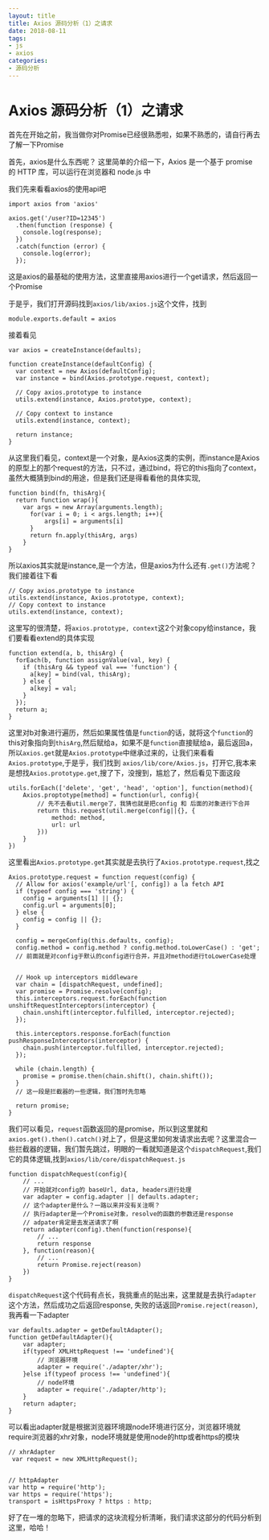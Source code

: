 ```yaml
---
layout: title
title: Axios 源码分析（1）之请求
date: 2018-08-11
tags:
- js
- axios
categories:
- 源码分析
---
```



# Axios 源码分析（1）之请求

首先在开始之前，我当做你对Promise已经很熟悉啦，如果不熟悉的，请自行再去了解一下Promise

首先，axios是什么东西呢？
这里简单的介绍一下，Axios 是一个基于 promise 的 HTTP 库，可以运行在浏览器和 node.js 中

我们先来看看axios的使用api吧
```
import axios from 'axios'

axios.get('/user?ID=12345')
  .then(function (response) {
    console.log(response);
  })
  .catch(function (error) {
    console.log(error);
  });
```
这是axios的最基础的使用方法，这里直接用axios进行一个get请求，然后返回一个Promise

于是乎，我们打开源码找到```axios/lib/axios.js```这个文件，找到
```
module.exports.default = axios
```
接着看见
```
var axios = createInstance(defaults);
```
```
function createInstance(defaultConfig) {
  var context = new Axios(defaultConfig);
  var instance = bind(Axios.prototype.request, context);

  // Copy axios.prototype to instance
  utils.extend(instance, Axios.prototype, context);

  // Copy context to instance
  utils.extend(instance, context);

  return instance;
}
```
从这里我们看见，context是一个对象，是Axios这类的实例，而instance是Axios的原型上的那个request的方法，只不过，通过bind，将它的this指向了context，
虽然大概猜到bind的用途，但是我们还是得看看他的具体实现,
```
function bind(fn, thisArg){
  return function wrap(){
    var args = new Array(arguments.length);
      for(var i = 0; i < args.length; i++){
          args[i] = arguments[i]
      }
      return fn.apply(thisArg, args)
    }
}

```
所以axios其实就是instance,是一个方法，但是axios为什么还有```.get()```方法呢？
我们接着往下看
```
// Copy axios.prototype to instance
utils.extend(instance, Axios.prototype, context);
// Copy context to instance
utils.extend(instance, context);
```
这里写的很清楚，将```axios.prototype, context```这2个对象copy给instance，我们要看看extend的具体实现
```
function extend(a, b, thisArg) {
  forEach(b, function assignValue(val, key) {
    if (thisArg && typeof val === 'function') {
      a[key] = bind(val, thisArg);
    } else {
      a[key] = val;
    }
  });
  return a;
}
```
这里对b对象进行遍历，然后如果属性值是```function```的话，就将这个```function```的this对象指向到```thisArg```,然后赋给a，如果不是```function```直接赋给a，最后返回a，所以`axios.get`就是`Axios.prototype`中继承过来的，让我们来看看`Axios.prototype`,于是乎，我们找到
`axios/lib/core/Axios.js`，打开它,我本来是想找`Axios.prototype.get`,搜了下，没搜到，尴尬了，然后看见下面这段
```
utils.forEach(['delete', 'get', 'head', 'option'], function(method){
    Axios.proptotype[method] = function(url, config){
        // 先不去看util.merge了，我猜也就是把config 和 后面的对象进行下合并
        return this.request(util.merge(config||{}, {
            method: method,
            url: url
        }))
    }
})

```
这里看出`Axios.prototype.get`其实就是去执行了`Axios.prototype.request`,找之
```
Axios.prototype.request = function request(config) {
  // Allow for axios('example/url'[, config]) a la fetch API
  if (typeof config === 'string') {
    config = arguments[1] || {};
    config.url = arguments[0];
  } else {
    config = config || {};
  }

  config = mergeConfig(this.defaults, config);
  config.method = config.method ? config.method.toLowerCase() : 'get';
  // 前面就是对config于默认的config进行合并，并且对method进行toLowerCase处理


  // Hook up interceptors middleware
  var chain = [dispatchRequest, undefined];
  var promise = Promise.resolve(config);
  this.interceptors.request.forEach(function unshiftRequestInterceptors(interceptor) {
    chain.unshift(interceptor.fulfilled, interceptor.rejected);
  });

  this.interceptors.response.forEach(function pushResponseInterceptors(interceptor) {
    chain.push(interceptor.fulfilled, interceptor.rejected);
  });

  while (chain.length) {
    promise = promise.then(chain.shift(), chain.shift());
  }
  // 这一段是拦截器的一些逻辑，我们暂时先忽略

  return promise;
}
```
我们可以看见，`request`函数返回的是promise，所以到这里就和`axios.get().then().catch()`对上了，但是这里如何发请求出去呢？这里混合一些拦截器的逻辑，我们暂先跳过，明眼的一看就知道是这个`dispatchRequest`,我们它的具体逻辑,找到`axios/lib/core/dispatchRequest.js`
```
function dispatchRequest(config){
    // ...
    // 开始就对config的 baseUrl, data, headers进行处理
    var adapter = config.adapter || defaults.adapter;
    // 这个adapter是什么？一路以来并没有关注啊？
    // 执行adapter是一个Promise对象，resolve的函数的参数还是response
    // adpater肯定是去发送请求了啊
    return adapter(config).then(function(response){
        // ...
        return response
    }, function(reason){
        // ...
        return Promise.reject(reason)
    })
}
```
`dispatchRequest`这个代码有点长，我挑重点的贴出来，这里就是去执行`adapter`这个方法，然后成功之后返回response, 失败的话返回`Promise.reject(reason)`, 我再看一下adapter
```
var defaults.adapter = getDefaultAdapter();
function getDefaultAdapter(){
    var adapter;
    if(typeof XMLHttpRequest !== 'undefined'){
        // 浏览器环境
        adapter = require('./adapter/xhr');
    }else if(typeof process !== 'undefined'){
        // node环境
        adapter = require('./adapter/http');
    }
    return adapter;
}
```
可以看出adapter就是根据浏览器环境跟node环境进行区分，浏览器环境就require浏览器的xhr对象，node环境就是使用node的http或者https的模块
```
// xhrAdapter
 var request = new XMLHttpRequest();


// httpAdapter
var http = require('http');
var https = require('https');
transport = isHttpsProxy ? https : http;
```
好了在一堆的忽略下，把请求的这块流程分析清晰，我们请求这部分的代码分析到这里，哈哈！



